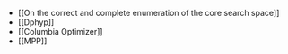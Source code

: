 - [[On the correct and complete enumeration of the core search space]]
- [[Dphyp]]
- [[Columbia Optimizer]]
- [[MPP]]